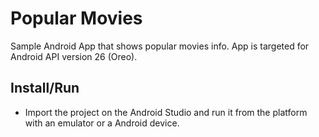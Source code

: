 # Popular Movies
Sample Android App that shows popular movies info. App is targeted for Android API version 26 (Oreo).

## Install/Run
- Import the project on the Android Studio and run it from the platform with an emulator or a Android device.
